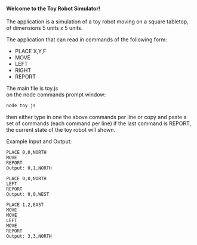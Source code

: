 
#### Welcome to the Toy Robot Simulator! ####

The application is a simulation of a toy robot moving on a square tabletop, of dimensions 5 units x 5 units.

The application that can read in commands of the following form:

- PLACE X,Y,F
- MOVE
- LEFT
- RIGHT
- REPORT

The main file is toy.js   
on the node commands prompt window:
```sh
node toy.js
```

then either type in one the above commands per line or copy and paste a set of commands (each command per line) 
if the last command is REPORT, the current state of the toy robot will shown.


Example Input and Output:


    PLACE 0,0,NORTH
    MOVE
    REPORT
    Output: 0,1,NORTH
    
    PLACE 0,0,NORTH
    LEFT
    REPORT
    Output: 0,0,WEST
   
    PLACE 1,2,EAST
    MOVE
    MOVE
    LEFT
    MOVE
    REPORT
    Output: 3,3,NORTH
    
